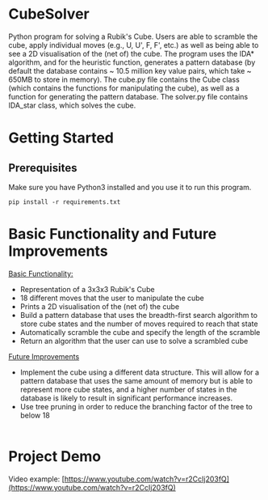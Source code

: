 # CubeSolver
Python program for solving a Rubik's Cube. Users are able to scramble the cube, apply individual moves (e.g., U, U', F, F', etc.) as well as being able to see a 2D visualisation of the (net of) the cube. The program uses the IDA* algorithm, and for the heuristic function, generates a pattern database (by default the database contains ~ 10.5 million key value pairs, which take ~ 650MB to store in memory). The cube.py file contains the Cube class (which contains the functions for manipulating the cube), as well as a function for generating the pattern database. The solver.py file contains IDA_star class, which solves the cube.
# Getting Started

## Prerequisites
Make sure you have Python3 installed and you use it to run this program.
```
pip install -r requirements.txt
```

# Basic Functionality and Future Improvements
<ins>Basic Functionality:</ins>
* Representation of a 3x3x3 Rubik's Cube
* 18 different moves that the user to manipulate the cube
* Prints a 2D visualisation of the (net of) the cube
* Build a pattern database that uses the breadth-first search algorithm to store cube states and the number of moves required to reach that state 
* Automatically scramble the cube and specify the length of the scramble
* Return an algorithm that the user can use to solve a scrambled cube
<div dr="rtl"><ins>Future Improvements</u></div>

* Implement the cube using a different data structure. This will allow for a pattern database that uses the same amount of memory but is able to represent more cube states, and a higher number of states in the database is likely to result in significant performance increases.
* Use tree pruning in order to reduce the branching factor of the tree to below 18
<br><br>
# Project Demo
Video example: [https://www.youtube.com/watch?v=r2CcIj203fQ](https://www.youtube.com/watch?v=r2CcIj203fQ)
